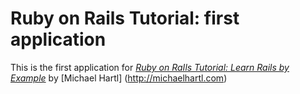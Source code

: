 # Ruby on Rails Tutorial: first application

This is the first application for [*Ruby on RaIls Tutorial: Learn Rails by Example*](http://railstutorial.org) by [Michael Hartl] (http://michaelhartl.com)